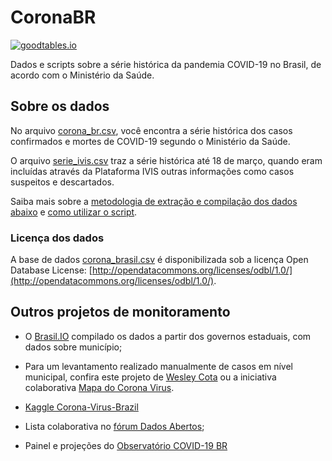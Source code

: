 # CoronaBR
[![goodtables.io](https://goodtables.io/badge/github/belisards/coronabr.svg)](https://goodtables.io/github/belisards/coronabr)

Dados e scripts sobre a série histórica da pandemia COVID-19 no Brasil, de acordo com o Ministério da Saúde.

## Sobre os dados

No arquivo [corona_br.csv](https://github.com/belisards/coronabr/blob/master/dados/corona_brasil.csv), você encontra a série histórica dos casos confirmados e mortes de COVID-19 segundo o Ministério da Saúde. 

O arquivo [serie_ivis.csv](https://github.com/belisards/coronabr/tree/master/dados/serie_ivis.csv) traz a série histórica até 18 de março, quando eram incluídas através da Plataforma IVIS outras informações como casos suspeitos e descartados.

Saiba mais sobre a [metodologia de extração e compilação dos dados abaixo](https://github.com/belisards/coronabr/tree/master/dados) e [como utilizar o script](https://github.com/belisards/coronabr/tree/master/scripts). 

### Licença dos dados
A base de dados [corona_brasil.csv](https://github.com/belisards/coronabr/blob/master/dados/corona_brasil.csv) é disponibilizada sob a licença Open Database License: [http://opendatacommons.org/licenses/odbl/1.0/](http://opendatacommons.org/licenses/odbl/1.0/). 


## Outros projetos de monitoramento

* O [Brasil.IO](https://brasil.io/dataset/covid19/boletim) compilado os dados a partir dos governos estaduais, com dados sobre município;

* Para um levantamento realizado manualmente de casos em nível municipal, confira este projeto de [Wesley Cota](https://labs.wesleycota.com/sarscov2/br/) ou a iniciativa colaborativa [Mapa do Corona Virus](mapadocoronavirus.com).

* [Kaggle Corona-Virus-Brazil](https://www.kaggle.com/unanimad/corona-virus-brazil)

* Lista colaborativa no [fórum Dados Abertos](https://dadosabertos.social/t/dados-sobre-a-pandemia-do-novo-coronavirus/267);

* Painel e projeções do [Observatório COVID-19 BR](https://covid19br.github.io/)